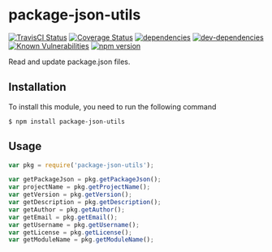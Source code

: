 # package-json-utils

[![TravisCI Status][travis-image]][travis-url]
[![Coverage Status][coveralls-image]][coveralls-url]
[![dependencies][dependencies-image]][dependencies-url]
[![dev-dependencies][dev-dependencies-image]][dev-dependencies-url]
[![Known Vulnerabilities][vulnerabilities-image]][vulnerabilities-url]
[![npm version][npm-image]][npm-url]

Read and update package.json files.

## Installation
To install this module, you need to run the following command

```
$ npm install package-json-utils
```

## Usage

```Javascript
var pkg = require('package-json-utils');

var getPackageJson = pkg.getPackageJson();
var projectName = pkg.getProjectName();
var getVersion = pkg.getVersion();
var getDescription = pkg.getDescription();
var getAuthor = pkg.getAuthor();
var getEmail = pkg.getEmail();
var getUsername = pkg.getUsername();
var getLicense = pkg.getLicense();
var getModuleName = pkg.getModuleName();
```

[travis-image]: https://travis-ci.org/yadickson/package-json-utils.svg
[travis-url]: https://travis-ci.org/yadickson/package-json-utils

[coveralls-image]: https://coveralls.io/repos/github/yadickson/package-json-utils/badge.svg
[coveralls-url]: https://coveralls.io/github/yadickson/package-json-utils

[dependencies-image]: https://david-dm.org/yadickson/package-json-utils/status.svg
[dependencies-url]: https://david-dm.org/yadickson/package-json-utils?view=list

[dev-dependencies-image]: https://david-dm.org/yadickson/package-json-utils/dev-status.svg
[dev-dependencies-url]: https://david-dm.org/yadickson/package-json-utils?type=dev&view=list

[vulnerabilities-image]: https://snyk.io/package/npm/package-json-utils/badge.svg
[vulnerabilities-url]: https://snyk.io/package/npm/package-json-utils

[npm-image]: https://badge.fury.io/js/package-json-utils.svg
[npm-url]: https://badge.fury.io/js/package-json-utils
